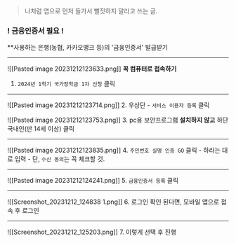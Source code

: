 > 나처럼 앱으로 먼저 들가서 뻘짓하지 말라고 쓰는 글.

### ! 금융인증서 필요 !
**사용하는 은행(농협, 카카오뱅크 등)의 '금융인증서' 발급받기

<hr />

![[Pasted image 20231212123633.png]]
**꼭 컴퓨터로 접속하기**
1. `2024년 1학기 국가장학금 1차 신청` 클릭

<hr />

![[Pasted image 20231212123714.png]]
2. 우상단 - `서비스 이용자 등록` 클릭

![[Pasted image 20231212123753.png]]
3. pc용 보안프로그램 **설치하지 않고** 하단 국내인(만 14세 이상) 클릭

<hr />

![[Pasted image 20231212123835.png]]
4. `주민번호 실명 인증 GO` 클릭
	- 하라는 대로 입력
	- 단, `수신 동의`는 꼭 체크할 것.

<hr />

![[Pasted image 20231212124241.png]]
5. `금융인증서 등록` 클릭

<hr />

![[Screenshot_20231212_124838 1.png]]
6. 로그인 확인 된다면, 모바일 앱으로 접속 후 로그인 

<hr />


![[Screenshot_20231212_125203.png]]
7. 이렇게 선택 후 진행